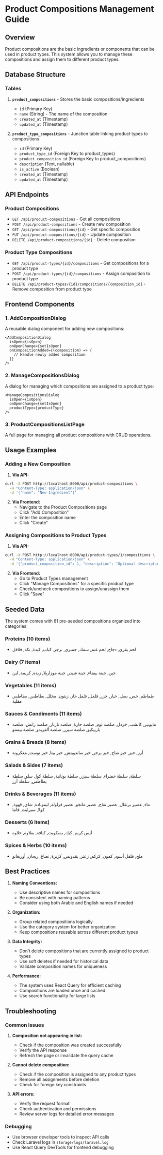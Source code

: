 # Product Compositions Management Guide

## Overview
Product compositions are the basic ingredients or components that can be used in product types. This system allows you to manage these compositions and assign them to different product types.

## Database Structure

### Tables
1. **`product_compositions`** - Stores the basic compositions/ingredients
   - `id` (Primary Key)
   - `name` (String) - The name of the composition
   - `created_at` (Timestamp)
   - `updated_at` (Timestamp)

2. **`product_type_compositions`** - Junction table linking product types to compositions
   - `id` (Primary Key)
   - `product_type_id` (Foreign Key to product_types)
   - `product_composition_id` (Foreign Key to product_compositions)
   - `description` (Text, nullable)
   - `is_active` (Boolean)
   - `created_at` (Timestamp)
   - `updated_at` (Timestamp)

## API Endpoints

### Product Compositions
- `GET /api/product-compositions` - Get all compositions
- `POST /api/product-compositions` - Create new composition
- `GET /api/product-compositions/{id}` - Get specific composition
- `PUT /api/product-compositions/{id}` - Update composition
- `DELETE /api/product-compositions/{id}` - Delete composition

### Product Type Compositions
- `GET /api/product-types/{id}/compositions` - Get compositions for a product type
- `POST /api/product-types/{id}/compositions` - Assign composition to product type
- `DELETE /api/product-types/{id}/compositions/{composition_id}` - Remove composition from product type

## Frontend Components

### 1. AddCompositionDialog
A reusable dialog component for adding new compositions:
```tsx
<AddCompositionDialog
  isOpen={isOpen}
  onOpenChange={setIsOpen}
  onCompositionAdded={(composition) => {
    // Handle newly added composition
  }}
/>
```

### 2. ManageCompositionsDialog
A dialog for managing which compositions are assigned to a product type:
```tsx
<ManageCompositionsDialog
  isOpen={isOpen}
  onOpenChange={setIsOpen}
  productType={productType}
/>
```

### 3. ProductCompositionsListPage
A full page for managing all product compositions with CRUD operations.

## Usage Examples

### Adding a New Composition
1. **Via API:**
```bash
curl -X POST http://localhost:8000/api/product-compositions \
  -H "Content-Type: application/json" \
  -d '{"name": "New Ingredient"}'
```

2. **Via Frontend:**
   - Navigate to the Product Compositions page
   - Click "Add Composition"
   - Enter the composition name
   - Click "Create"

### Assigning Compositions to Product Types
1. **Via API:**
```bash
curl -X POST http://localhost:8000/api/product-types/1/compositions \
  -H "Content-Type: application/json" \
  -d '{"product_composition_id": 1, "description": "Optional description", "is_active": true}'
```

2. **Via Frontend:**
   - Go to Product Types management
   - Click "Manage Compositions" for a specific product type
   - Check/uncheck compositions to assign/unassign them
   - Click "Save"

## Seeded Data
The system comes with 81 pre-seeded compositions organized into categories:

### Proteins (10 items)
- لحم بقري, دجاج, لحم غنم, سمك, جمبري, برجر, كباب, كبدة, تكة, فلافل

### Dairy (7 items)
- جبن, جبنة بيضاء, جبنة شيدر, جبنة موزاريلا, زبدة, كريمة, لبن

### Vegetables (11 items)
- طماطم, خس, بصل, خيار, جزر, فلفل, فلفل حار, زيتون, مخلل, بطاطس, بطاطس مقلية

### Sauces & Condiments (11 items)
- مايونيز, كاتشب, خردل, صلصة ثوم, صلصة حارة, صلصة تارتار, صلصة رانش, صلصة باربيكيو, صلصة سيزر, صلصة ألفريدو, صلصة بيستو

### Grains & Breads (8 items)
- أرز, خبز, خبز صاج, خبز برجر, خبز ساندويتش, خبز بيتا, خبز توست, معكرونة

### Salads & Sides (7 items)
- سلطة, سلطة خضراء, سلطة سيزر, سلطة يونانية, سلطة كول سلو, سلطة بطاطس, سلطة أرز

### Drinks & Beverages (11 items)
- ماء, عصير برتقال, عصير تفاح, عصير مانجو, عصير فراولة, ليمونادة, شاي, قهوة, كولا, سبرايت, فانتا

### Desserts (6 items)
- آيس كريم, كيك, بسكويت, كنافة, بقلاوة, حلاوة

### Spices & Herbs (10 items)
- ملح, فلفل أسود, كمون, كركم, زعتر, بقدونس, كزبرة, نعناع, ريحان, أوريغانو

## Best Practices

1. **Naming Conventions:**
   - Use descriptive names for compositions
   - Be consistent with naming patterns
   - Consider using both Arabic and English names if needed

2. **Organization:**
   - Group related compositions logically
   - Use the category system for better organization
   - Keep compositions reusable across different product types

3. **Data Integrity:**
   - Don't delete compositions that are currently assigned to product types
   - Use soft deletes if needed for historical data
   - Validate composition names for uniqueness

4. **Performance:**
   - The system uses React Query for efficient caching
   - Compositions are loaded once and cached
   - Use search functionality for large lists

## Troubleshooting

### Common Issues

1. **Composition not appearing in list:**
   - Check if the composition was created successfully
   - Verify the API response
   - Refresh the page or invalidate the query cache

2. **Cannot delete composition:**
   - Check if the composition is assigned to any product types
   - Remove all assignments before deletion
   - Check for foreign key constraints

3. **API errors:**
   - Verify the request format
   - Check authentication and permissions
   - Review server logs for detailed error messages

### Debugging
- Use browser developer tools to inspect API calls
- Check Laravel logs in `storage/logs/laravel.log`
- Use React Query DevTools for frontend debugging
